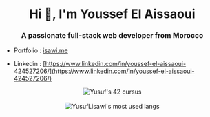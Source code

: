 <h1 align="center">Hi 👋, I'm Youssef El Aissaoui</h1>
<h3 align="center">A passionate full-stack web developer from Morocco</h3>

-   Portfolio : [isawi.me](https://isawi.me)

-   Linkedin : [https://www.linkedin.com/in/youssef-el-aissaoui-424527206/](https://www.linkedin.com/in/youssef-el-aissaoui-424527206/)

<div align="center"><img src="https://badge.mediaplus.ma/darkblue/yelaissa" alt="Yusuf's 42 cursus"/></div>
<br/>
<div align="center"><img align="center" src="https://github-readme-stats.vercel.app/api/top-langs/?username=YusufLisawi&layout=compact&theme=radical" alt="YusufLisawi's most used langs"/></div>
<div align="center">
</div>
